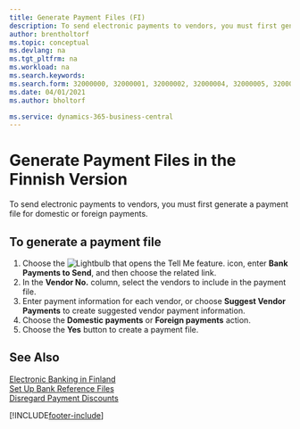 ```yaml
---
title: Generate Payment Files (FI)
description: To send electronic payments to vendors, you must first generate a payment file for domestic or foreign payments.
author: brentholtorf
ms.topic: conceptual
ms.devlang: na
ms.tgt_pltfrm: na
ms.workload: na
ms.search.keywords:
ms.search.form: 32000000, 32000001, 32000002, 32000004, 32000005, 32000006
ms.date: 04/01/2021
ms.author: bholtorf

ms.service: dynamics-365-business-central
---
```

# Generate Payment Files in the Finnish Version

To send electronic payments to vendors, you must first generate a payment file for domestic or foreign payments.  

## To generate a payment file  

1.  Choose the ![Lightbulb that opens the Tell Me feature.](../../media/ui-search/search_small.png "Tell me what you want to do") icon, enter **Bank Payments to Send**, and then choose the related link.  
2.  In the **Vendor No.** column, select the vendors to include in the payment file.  
3.  Enter payment information for each vendor, or choose **Suggest Vendor Payments** to create suggested vendor payment information.  
4.  Choose the **Domestic payments** or **Foreign payments** action.  
5.  Choose the **Yes** button to create a payment file.  

## See Also

 [Electronic Banking in Finland](electronic-banking-in-finland.md)   
 [Set Up Bank Reference Files](how-to-set-up-bank-reference-files.md)   
 [Disregard Payment Discounts](how-to-disregard-payment-discounts.md) 


[!INCLUDE[footer-include](../../includes/footer-banner.md)]